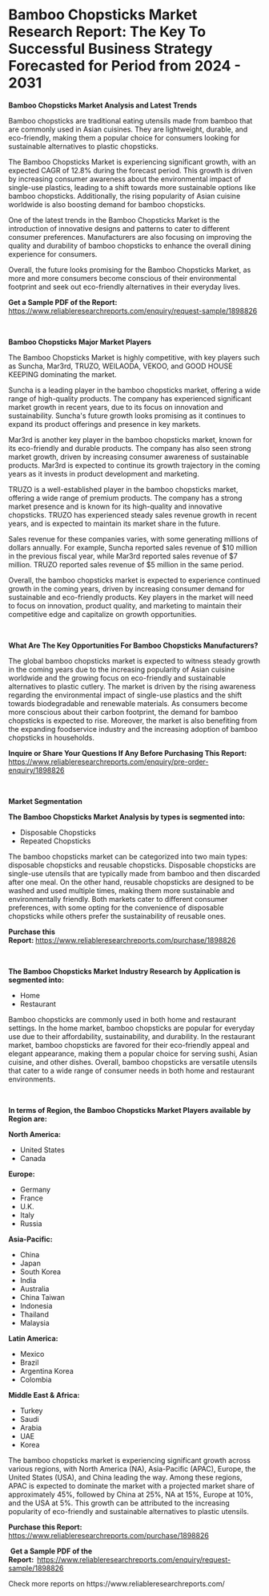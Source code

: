 <p><h1>Bamboo Chopsticks Market Research Report: The Key To Successful Business Strategy Forecasted for Period from 2024 - 2031</h1></p><p><strong>Bamboo Chopsticks Market Analysis and Latest Trends</strong></p>
<p><p>Bamboo chopsticks are traditional eating utensils made from bamboo that are commonly used in Asian cuisines. They are lightweight, durable, and eco-friendly, making them a popular choice for consumers looking for sustainable alternatives to plastic chopsticks.</p><p>The Bamboo Chopsticks Market is experiencing significant growth, with an expected CAGR of 12.8% during the forecast period. This growth is driven by increasing consumer awareness about the environmental impact of single-use plastics, leading to a shift towards more sustainable options like bamboo chopsticks. Additionally, the rising popularity of Asian cuisine worldwide is also boosting demand for bamboo chopsticks.</p><p>One of the latest trends in the Bamboo Chopsticks Market is the introduction of innovative designs and patterns to cater to different consumer preferences. Manufacturers are also focusing on improving the quality and durability of bamboo chopsticks to enhance the overall dining experience for consumers.</p><p>Overall, the future looks promising for the Bamboo Chopsticks Market, as more and more consumers become conscious of their environmental footprint and seek out eco-friendly alternatives in their everyday lives.</p></p>
<p><strong>Get a Sample PDF of the Report:&nbsp;</strong> <a href="https://www.reliableresearchreports.com/enquiry/request-sample/1898826">https://www.reliableresearchreports.com/enquiry/request-sample/1898826</a></p>
<p>&nbsp;</p>
<p><strong>Bamboo Chopsticks Major Market Players</strong></p>
<p><p>The Bamboo Chopsticks Market is highly competitive, with key players such as Suncha, Mar3rd, TRUZO, WEILAODA, VEKOO, and GOOD HOUSE KEEPING dominating the market. </p><p>Suncha is a leading player in the bamboo chopsticks market, offering a wide range of high-quality products. The company has experienced significant market growth in recent years, due to its focus on innovation and sustainability. Suncha's future growth looks promising as it continues to expand its product offerings and presence in key markets.</p><p>Mar3rd is another key player in the bamboo chopsticks market, known for its eco-friendly and durable products. The company has also seen strong market growth, driven by increasing consumer awareness of sustainable products. Mar3rd is expected to continue its growth trajectory in the coming years as it invests in product development and marketing.</p><p>TRUZO is a well-established player in the bamboo chopsticks market, offering a wide range of premium products. The company has a strong market presence and is known for its high-quality and innovative chopsticks. TRUZO has experienced steady sales revenue growth in recent years, and is expected to maintain its market share in the future.</p><p>Sales revenue for these companies varies, with some generating millions of dollars annually. For example, Suncha reported sales revenue of $10 million in the previous fiscal year, while Mar3rd reported sales revenue of $7 million. TRUZO reported sales revenue of $5 million in the same period.</p><p>Overall, the bamboo chopsticks market is expected to experience continued growth in the coming years, driven by increasing consumer demand for sustainable and eco-friendly products. Key players in the market will need to focus on innovation, product quality, and marketing to maintain their competitive edge and capitalize on growth opportunities.</p></p>
<p>&nbsp;</p>
<p><strong>What Are The Key Opportunities For Bamboo Chopsticks Manufacturers?</strong></p>
<p><p>The global bamboo chopsticks market is expected to witness steady growth in the coming years due to the increasing popularity of Asian cuisine worldwide and the growing focus on eco-friendly and sustainable alternatives to plastic cutlery. The market is driven by the rising awareness regarding the environmental impact of single-use plastics and the shift towards biodegradable and renewable materials. As consumers become more conscious about their carbon footprint, the demand for bamboo chopsticks is expected to rise. Moreover, the market is also benefiting from the expanding foodservice industry and the increasing adoption of bamboo chopsticks in households.</p></p>
<p><strong>Inquire or Share Your Questions If Any Before Purchasing This Report:</strong> <a href="https://www.reliableresearchreports.com/enquiry/pre-order-enquiry/1898826">https://www.reliableresearchreports.com/enquiry/pre-order-enquiry/1898826</a></p>
<p>&nbsp;</p>
<p><strong>Market Segmentation</strong></p>
<p><strong>The Bamboo Chopsticks Market Analysis by types is segmented into:</strong></p>
<p><ul><li>Disposable Chopsticks</li><li>Repeated Chopsticks</li></ul></p>
<p><p>The bamboo chopsticks market can be categorized into two main types: disposable chopsticks and reusable chopsticks. Disposable chopsticks are single-use utensils that are typically made from bamboo and then discarded after one meal. On the other hand, reusable chopsticks are designed to be washed and used multiple times, making them more sustainable and environmentally friendly. Both markets cater to different consumer preferences, with some opting for the convenience of disposable chopsticks while others prefer the sustainability of reusable ones.</p></p>
<p><strong>Purchase this Report:&nbsp;</strong><a href="https://www.reliableresearchreports.com/purchase/1898826">https://www.reliableresearchreports.com/purchase/1898826</a></p>
<p>&nbsp;</p>
<p><strong>The Bamboo Chopsticks Market Industry Research by Application is segmented into:</strong></p>
<p><ul><li>Home</li><li>Restaurant</li></ul></p>
<p><p>Bamboo chopsticks are commonly used in both home and restaurant settings. In the home market, bamboo chopsticks are popular for everyday use due to their affordability, sustainability, and durability. In the restaurant market, bamboo chopsticks are favored for their eco-friendly appeal and elegant appearance, making them a popular choice for serving sushi, Asian cuisine, and other dishes. Overall, bamboo chopsticks are versatile utensils that cater to a wide range of consumer needs in both home and restaurant environments.</p></p>
<p>&nbsp;</p>
<p><strong>In terms of Region, the Bamboo Chopsticks Market Players available by Region are:</strong></p>
<p>
    <p> <strong> North America: </strong>
        <ul>
            <li>United States</li>
            <li>Canada</li>
        </ul>
        </p> 
    <p> <strong> Europe: </strong>
        <ul>
            <li>Germany</li>
            <li>France</li>
            <li>U.K.</li>
            <li>Italy</li>
            <li>Russia</li>
        </ul>
        </p> 
    <p> <strong> Asia-Pacific: </strong>
        <ul>
            <li>China</li>
            <li>Japan</li>
            <li>South Korea</li>
            <li>India</li>
            <li>Australia</li>
            <li>China Taiwan</li>
            <li>Indonesia</li>
            <li>Thailand</li>
            <li>Malaysia</li>
        </ul>
        </p> 
    <p> <strong> Latin America: </strong>
        <ul>
            <li>Mexico</li>
            <li>Brazil</li>
            <li>Argentina Korea</li>
            <li>Colombia</li>
        </ul>
        </p> 
    <p> <strong> Middle East & Africa: </strong>
        <ul>
            <li>Turkey</li>
            <li>Saudi</li>
            <li>Arabia</li>
            <li>UAE</li>
            <li>Korea</li>
        </ul>
    </p>
    </p>
<p><p>The bamboo chopsticks market is experiencing significant growth across various regions, with North America (NA), Asia-Pacific (APAC), Europe, the United States (USA), and China leading the way. Among these regions, APAC is expected to dominate the market with a projected market share of approximately 45%, followed by China at 25%, NA at 15%, Europe at 10%, and the USA at 5%. This growth can be attributed to the increasing popularity of eco-friendly and sustainable alternatives to plastic utensils.</p></p>
<p><strong>Purchase this Report: </strong><a href="https://www.reliableresearchreports.com/purchase/1898826">https://www.reliableresearchreports.com/purchase/1898826</a></p>
<p>&nbsp;<strong>Get a Sample PDF of the Report:&nbsp;&nbsp;</strong><a href="https://www.reliableresearchreports.com/enquiry/request-sample/1898826">https://www.reliableresearchreports.com/enquiry/request-sample/1898826</a></p>
<p><strong></strong></p>
<p>Check more reports on https://www.reliableresearchreports.com/</p>
